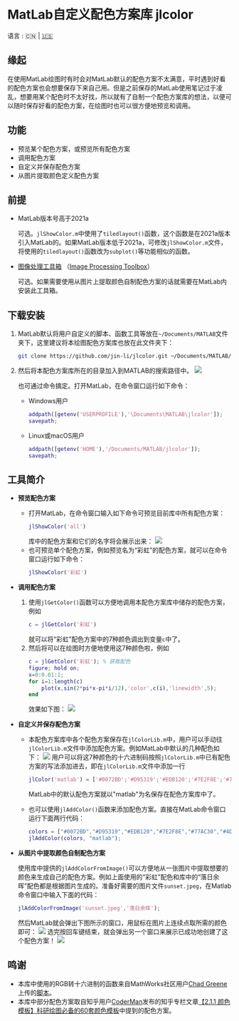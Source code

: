 # MatLab自定义配色方案库 jlcolor

语言 : 🇨🇳 | [🇺🇸](./README.en.md)

## 缘起

在使用MatLab绘图时有时会对MatLab默认的配色方案不太满意，平时遇到好看的配色方案也会想要保存下来自己用。但是之前保存的MatLab使用笔记过于凌乱，想要用某个配色时不太好找，所以就有了自制一个配色方案库的想法，以便可以随时保存好看的配色方案，在绘图时也可以很方便地预览和调用。

## 功能

- 预览某个配色方案，或预览所有配色方案
- 调用配色方案
- 自定义并保存配色方案
- 从图片提取颜色定义配色方案

## 前提

- MatLab版本号高于2021a
    
    可选。`jlShowColor.m`中使用了`tiledlayout()`函数，这个函数是在2021a版本引入MatLab的。如果MatLab版本低于2021a，可修改`jlShowColor.m`文件，将使用的`tiledlayout()`函数改为`subplot()`等功能相似的函数。
- [图像处理工具箱](https://www.mathworks.com/products/image.html?s_tid=AO_PR_info) （[Image Processing Toolbox](https://www.mathworks.com/products/image.html?s_tid=AO_PR_info)）

    可选。如果需要使用从图片上提取颜色自制配色方案的话就需要在MatLab内安装此工具箱。

## 下载安装

1. MatLab默认将用户自定义的脚本、函数工具等放在`~/Documents/MATLAB`文件夹下，这里建议将本绘图配色方案库也放在此文件夹下：
    ```bash
    git clone https://github.com/jin-li/jlcolor.git ~/Documents/MATLAB/jlcolor
    ```
1. 然后将本配色方案库所在的目录加入到MATLAB的搜索路径中。
    ![](./figs/matlab_savepath.png)
    
    也可通过命令搞定。打开MatLab，在命令窗口运行如下命令：
    - Windows用户
        ```matlab
        addpath([getenv('USERPROFILE'),'\Documents\MATLAB\jlcolor']);
        savepath;
        ```
    - Linux或macOS用户
        ```matlab
        addpath([getenv('HOME'),'/Documents/MATLAB/jlcolor']);
        savepath;
        ```
## 工具简介

- **预览配色方案**
    - 打开MatLab，在命令窗口输入如下命令可预览目前库中所有配色方案：
        ```matlab
        jlShowColor('all')
        ```
        库中的配色方案和它们的名字将会展示出来：
        ![](./figs/JLcolor.jpg)
    - 也可预览单个配色方案，例如预览名为“彩虹”的配色方案，就可以在命令窗口运行如下命令：
        ```matlab
        jlShowColor('彩虹')
        ```

- **调用配色方案**
    1. 使用`jlGetColor()`函数可以方便地调用本配色方案库中储存的配色方案，例如
        ```matlab
        c = jlGetColor('彩虹')
        ```
        就可以将“彩虹”配色方案中的7种颜色调出到变量`c`中了。
    1. 然后将可以在绘图时方便地使用这7种颜色啦，例如
        ```matlab
        c = jlGetColor('彩虹'); % 获取配色
        figure; hold on;
        x=0:0.01:1;
        for i=1:length(c)
            plot(x,sin(2*pi*x-pi*i/12),'color',c(i),'linewidth',5);
        end
        ```
        效果如下图：
        ![](./figs/rainbow.jpg)


- **自定义并保存配色方案**
    
    - 本配色方案库中各个配色方案保存在`jlColorLib.m`中，用户可以手动往`jlColorLib.m`文件中添加配色方案。例如MatLab中默认的几种配色如下：
    ![](./figs/matlab_color.png)
    用户可以将这7种颜色的十六进制码按照`jlColorLib.m`中已有配色方案的写法添加进去，即在`jlColorLib.m`文件中添加一行
        ```matlab
        jlColor('matlab') = ['#0072BD';'#D95319';'#EDB120';'#7E2F8E';'#77AC30';'#4DBEEE';'#A2142F'];
        ```
        MatLab中的默认配色方案就以"matlab"为名保存在配色方案库中了。

    - 也可以使用`jlAddColor()`函数来添加配色方案。直接在MatLab命令窗口运行下面两行代码：
        ```matlab
        colors = ["#0072BD","#D95319","#EDB120","#7E2F8E","#77AC30","#4DBEEE","#A2142F"];
        jlAddColor(colors, "matlab");
        ```

- **从图片中提取颜色自制配色方案**

    使用库中提供的`jlAddColorFromImage()`可以方便地从一张图片中提取想要的颜色来生成自己的配色方案。例如上面使用的“彩虹”配色和库中的“落日余晖”配色都是根据图片生成的。准备好需要的图片文件`sunset.jpeg`，在Matlab命令窗口中输入下面的代码：
    ```matlab
    jlAddColorFromImage('sunset.jpeg','落日余晖');
    ```
    然后MatLab就会弹出下图所示的窗口，用鼠标在图片上连续点取所需的颜色即可：
    ![](./figs/add_color.png)
    选完按回车键结束，就会弹出另一个窗口来展示已成功地创建了这个配色方案！
    ![](./figs/sunset.PNG)

## 鸣谢

- 本库中使用的RGB转十六进制的函数来自MathWorks社区用户[Chad Greene](https://www.mathworks.com/matlabcentral/profile/authors/1062128)上传的[脚本](https://www.mathworks.com/matlabcentral/fileexchange/46289-rgb2hex-and-hex2rgb)。
- 本库中部分配色方案取自知乎用户[CoderMan](https://www.zhihu.com/people/1105936347)发布的知乎专栏文章[【2.1.1 颜色模板】科研绘图必备的60套颜色模板](https://zhuanlan.zhihu.com/p/488125051)中提到的配色方案。